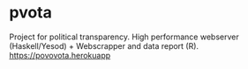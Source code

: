 # pvota
Project for political transparency. 
High performance webserver (Haskell/Yesod) + Webscrapper and data report (R).  
https://povovota.herokuapp
